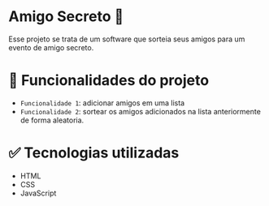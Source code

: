 <h1>Amigo Secreto 🎁</h1>
<p>
  Esse projeto se trata de um software que sorteia seus amigos para um evento de amigo secreto.
</p>

# :hammer: Funcionalidades do projeto
- `Funcionalidade 1`: adicionar amigos em uma lista
- `Funcionalidade 2`: sortear os amigos adicionados na lista anteriormente de forma aleatoria.

# ✅ Tecnologias utilizadas
- HTML
- CSS
- JavaScript
